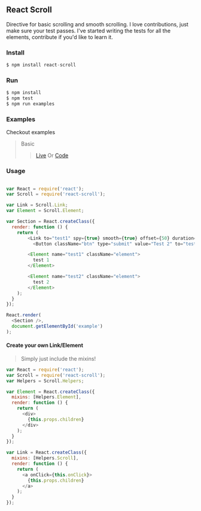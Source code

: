 ## React Scroll

Directive for basic scrolling and smooth scrolling.
I love contributions, just make sure your test passes. 
I've started writing the tests for all the elements, contribute if you'd like to learn it.

### Install
```js
$ npm install react-scroll
```

### Run
```js
$ npm install
$ npm test
$ npm run examples
```

### Examples
Checkout examples
> Basic
>> [Live](http://fisshy.github.io/react-scroll-example/basic/index.html)
>> Or
>> [Code](https://github.com/fisshy/react-scroll/blob/master/examples/basic/app.js)

### Usage
```js

var React = require('react');
var Scroll = require('react-scroll'); 

var Link = Scroll.Link;
var Element = Scroll.Element;

var Section = React.createClass({
  render: function () {
  	return (
  		<Link to="test1" spy={true} smooth={true} offset={50} duration={500} >Test 1</Link>
		  <Button className="btn" type="submit" value="Test 2" to="test2" spy={true} smooth={true} offset={50} duration={500} >Test 2</Button>

  		<Element name="test1" className="element">
  		  test 1
  		</Element>

  		<Element name="test2" className="element">
  		  test 2
  		</Element>
	);
  }
});

React.render(
  <Section />,
  document.getElementById('example')
);

```

#### Create your own Link/Element
> Simply just include the mixins!

```js
var React = require('react');
var Scroll = require('react-scroll'); 
var Helpers = Scroll.Helpers;

var Element = React.createClass({
  mixins: [Helpers.Element],
  render: function () {
    return (
      <div>
        {this.props.children}
      </div>
    );
  }
});

var Link = React.createClass({
  mixins: [Helpers.Scroll],
  render: function () {
    return (
      <a onClick={this.onClick}>
        {this.props.children}
      </a>
    );
  }
});

```